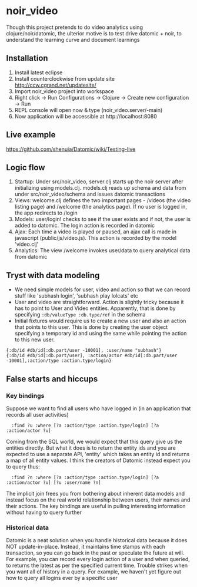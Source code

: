 # noir_video

Though this project pretends to do video analytics using clojure/noir/datomic, the ulterior motive is to test drive datomic + noir, to understand the learning curve and document learnings

## Installation

1. Install latest eclipse
2. Install counterclockwise from update site http://ccw.cgrand.net/updatesite/
3. Import noir_video project into workspace
4. Right click -> Run Configurations -> Clojure -> Create new configuration -> Run
5. REPL console will open now & type 
      (noir_video.server/-main)
6. Now application will be accessible at http://localhost:8080


## Live example

https://github.com/shenuja/Datomic/wiki/Testing-live


## Logic flow

1. Startup: Under src/noir_video, server.clj starts up the noir server after initializing using models.clj. models.clj reads up schema and data from under src/noir_video/schema and issues datomic transactions 
2. Views: welcome.clj defines the two important pages - /videos (the video listing page) and /welcome (the analytics page). If no user is logged in, the app redirects to /login
2. Models: user/login! checks to see if the user exists and if not, the user is added to datomic. The login action is recorded in datomic
3. Ajax: Each time a video is played or paused, an ajax call is made in javascript (public/js/video.js). This action is recorded by the model 'video.clj'
4. Analytics: The view /welcome invokes user/data to query analytical data from datomic 


## Tryst with data modeling

- We need simple models for user, video and action so that we can record stuff like 'subhash login', 'subhash play lolcats' etc
- User and video are straightforward. Action is slightly tricky because it has to point to User and Video entities. Apparently, that is done by specifying ``:db/valueType :db.type/ref`` in the schema
- Initial fixtures would require us to create a new user and also an action that points to this user. This is done by creating the user object specifying a temporary id and using the same while pointing the action to this new user.

```
{:db/id #db/id[:db.part/user -10001], :user/name "subhash"}
{:db/id #db/id[:db.part/user], :action/actor #db/id[:db.part/user -10001],:action/type :action.type/login}
```



## False starts and hiccups

### Key bindings

Suppose we want to find all users who have logged in (in an application that records all user activities)

```
  :find ?u :where [?a :action/type :action.type/login] [?a :action/actor ?u]
```

Coming from the SQL world, we would expect that this query give us the entities directly. But what it does is to return the entity ids and you are expected to use a separate API, 'entity' which takes an entity id and returns a map of all entity values. I think the creators of Datomic instead expect you to query thus:

```
  :find ?n :where [?a :action/type :action.type/login] [?a :action/actor ?u] [?u :user/name ?n]
```

The implicit join frees you from bothering about inherent data models and instead focus on the real world relationship between users, their names and their actions. The key bindings are useful in pulling interesting information without having to query further

### Historical data

Datomic is a neat solution when you handle historical data because it does NOT update-in-place. Instead, it maintains time stamps with each transaction, so you can go back in the past or speculate the future at will. For example, you can record every login action of a user and when queried, to returns the latest as per the specified current time. Trouble strikes when you want all of history in a query. For example, we haven't yet figure out how to query all logins ever by a specific user

